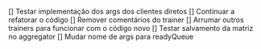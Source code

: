 [] Testar implementação dos args dos clientes diretos
[] Continuar a refatorar o código
[] Remover comentários do trainer
[] Arrumar outros trainers para funcionar com o código novo
[] Testar salvamento da matriz no aggregator
[] Mudar nome de args para readyQueue
